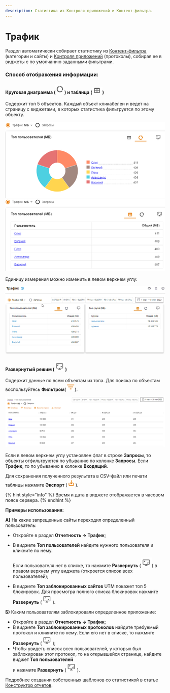```yaml
---
description: Статистика из Контроля приложений и Контент-фильтра.
---
```


# Трафик
 
Раздел автоматически собирает статистику из [Контент-фильтра](../access-rules/content-filter/README.md) (категории и сайты) и [Контроля приложений](../access-rules/application-control.md) (протоколы), собирая ее в виджеты с по умолчанию заданными фильтрами.

### Способ отображения информации:

#### Круговая диаграмма (![](../../.gitbook/assets/icon-pie-chart.png)) и таблица (![](../../.gitbook/assets/icon-table.png)) 

Содержит топ 5 объектов. Каждый объект кликабелен и ведет на страницу с виджетами, в которых статистика фильтруется по этому объекту. 
  
![](../../.gitbook/assets/traffic1.png) ![](../../.gitbook/assets/traffic.png)

Единицу измерения можно изменить в левом верхнем углу:
 
![](../../.gitbook/assets/traffic.gif)

#### Развернутый режим (![](../../.gitbook/assets/icon-expand.png)) 

Содержит данные по всем объектам из топа. Для поиска по объектам воспользуйтесь **Фильтром**(![](../../.gitbook/assets/icon-filter.png)).
   
![](../../.gitbook/assets/traffic2.png)

Если в левом верхнем углу установлен флаг в строке **Запросы**, то объекты отфильтруются по убыванию по колонке **Запросы**. Если **Трафик**, то по убыванию в колонке **Входящий**.

Для сохранения полученного результата в CSV-файл или печати таблицы нажмите **Экспорт** (![](../../.gitbook/assets/icon-export.png)).

{% hint style="info" %}
Время и дата в виджете отображается в часовом поясе сервера.
{% endhint %}

**Примеры использования:** 

**А)** На какие запрещенные сайты переходил определенный пользователь: 
* Откройте в раздел **Отчетность -> Трафик**;
* В виджете **Топ пользователей** найдите нужного пользователя и кликните по нему. 
  
  Если пользователя нет в списке, то нажмите **Развернуть** (![](../../.gitbook/assets/icon-expand.png)) в правом верхнем углу виджета (откроется список всех пользователей);
* В виджете **Топ заблокированных сайтов** UTM покажет топ 5 блокировок. Для просмотра полного списка блокировок нажмите **Развернуть** (![](../../.gitbook/assets/icon-expand.png)).
  
**Б)** Каким пользователям заблокировали определенное приложение: 
* Откройте в раздел **Отчетность -> Трафик**;
* В виджете **Топ заблокированных протоколов** найдите требуемый протокол и кликните по нему. Если его нет в списке, то нажмите **Развернуть** (![](../../.gitbook/assets/icon-expand.png));
* Чтобы увидеть список всех пользователей, у которых был заблокирован этот протокол, то на открывшейся странице, найдите виджет **Топ пользователей** \
   и нажмите **Развернуть** (![](../../.gitbook/assets/icon-expand.png)).


Подробнее создании собственных шаблонов со статистикой в статье [Конструктор отчетов](report-designer.md). 